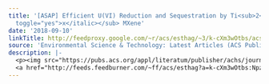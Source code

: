 ```yaml
---
title: '[ASAP] Efficient U(VI) Reduction and Sequestration by Ti<sub>2</sub>CT<sub><italic
  toggle="yes">x</italic></sub> MXene'
date: '2018-09-10'
linkTitle: http://feedproxy.google.com/~r/acs/esthag/~3/k-cXm3wOtbs/acs.est.8b03711
source: 'Environmental Science & Technology: Latest Articles (ACS Publications)'
description: |-
  <p><img src="https://pubs.acs.org/appl/literatum/publisher/achs/journals/content/esthag/0/esthag.ahead-of-print/acs.est.8b03711/20180910/images/medium/es-2018-03711j_0008.gif" alt="TOC Graphic"/></p><div><cite>Environmental Science & Technology</cite></div><div>DOI: 10.1021/acs.est.8b03711</div><div class="feedflare">
  <a href="http://feeds.feedburner.com/~ff/acs/esthag?a=k-cXm3wOtbs:NpzFlp113mw:yIl2AUoC8zA"><img src="http://feeds.feedburner.com/~ff/acs/esthag?d=yIl2AUoC8zA" border="0"></img></a>
---
```

